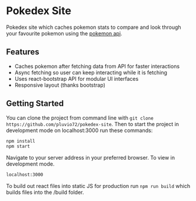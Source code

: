 # Pokedex Site
Pokedex site which caches pokemon stats to compare and look through your favourite pokemon using the [pokemon api](https://pokeapi.co/docs/v2).

## Features

- Caches pokemon after fetching data from API for faster interactions
- Async fetching so user can keep interacting while it is fetching
- Uses react-bootstrap API for modular UI interfaces
- Responsive layout (thanks bootstrap)


## Getting Started
You can clone the project from command line with `git clone https://github.com/pluvio72/pokedex-site`.
Then to start the project in development mode on localhost:3000 run these commands:
```sh
npm install
npm start
```
Navigate to your server address in your preferred browser. To view in development mode.
```sh
localhost:3000
```
To build out react files into static JS for production run `npm run build` which builds files into the /build folder.

